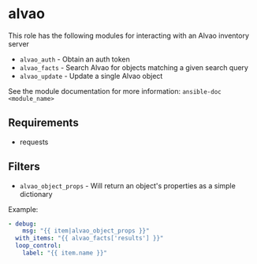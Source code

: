 # alvao

This role has the following modules for interacting with an Alvao inventory server

* `alvao_auth` - Obtain an auth token
* `alvao_facts` - Search Alvao for objects matching a given search query
* `alvao_update` - Update a single Alvao object

See the module documentation for more information: `ansible-doc <module_name>`

## Requirements

* requests

## Filters

* `alvao_object_props` - Will return an object's properties as a simple dictionary

Example:

```yaml
- debug:
    msg: "{{ item|alvao_object_props }}"
  with_items: "{{ alvao_facts['results'] }}"
  loop_control:
    label: "{{ item.name }}"
```
